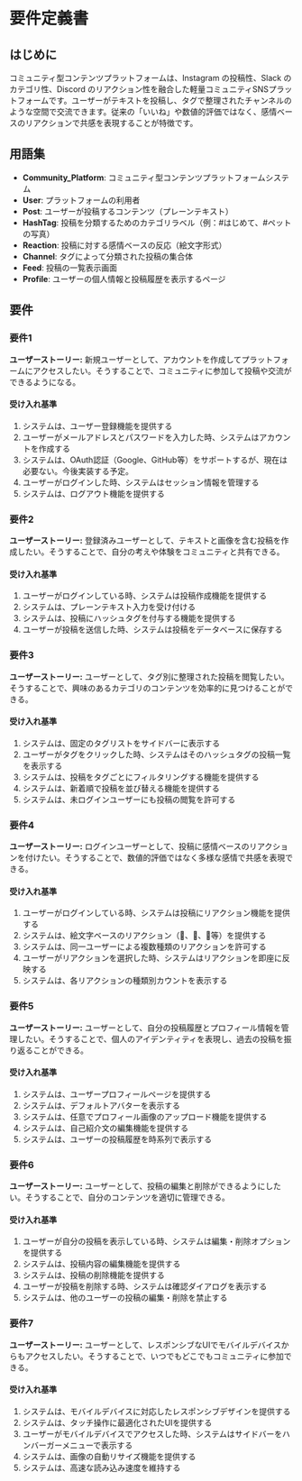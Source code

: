 # 要件定義書

## はじめに

コミュニティ型コンテンツプラットフォームは、Instagram の投稿性、Slack のカテゴリ性、Discord のリアクション性を融合した軽量コミュニティSNSプラットフォームです。ユーザーがテキストを投稿し、タグで整理されたチャンネルのような空間で交流できます。従来の「いいね」や数値的評価ではなく、感情ベースのリアクションで共感を表現することが特徴です。

## 用語集

- **Community_Platform**: コミュニティ型コンテンツプラットフォームシステム
- **User**: プラットフォームの利用者
- **Post**: ユーザーが投稿するコンテンツ（プレーンテキスト）
- **HashTag**: 投稿を分類するためのカテゴリラベル（例：#はじめて、#ペットの写真）
- **Reaction**: 投稿に対する感情ベースの反応（絵文字形式）
- **Channel**: タグによって分類された投稿の集合体
- **Feed**: 投稿の一覧表示画面
- **Profile**: ユーザーの個人情報と投稿履歴を表示するページ

## 要件

### 要件1

**ユーザーストーリー:** 新規ユーザーとして、アカウントを作成してプラットフォームにアクセスしたい。そうすることで、コミュニティに参加して投稿や交流ができるようになる。

#### 受け入れ基準

1. システムは、ユーザー登録機能を提供する
2. ユーザーがメールアドレスとパスワードを入力した時、システムはアカウントを作成する
3. システムは、OAuth認証（Google、GitHub等）をサポートするが、現在は必要ない。今後実装する予定。
4. ユーザーがログインした時、システムはセッション情報を管理する
5. システムは、ログアウト機能を提供する

### 要件2

**ユーザーストーリー:** 登録済みユーザーとして、テキストと画像を含む投稿を作成したい。そうすることで、自分の考えや体験をコミュニティと共有できる。

#### 受け入れ基準

1. ユーザーがログインしている時、システムは投稿作成機能を提供する
2. システムは、プレーンテキスト入力を受け付ける
3. システムは、投稿にハッシュタグを付与する機能を提供する
4. ユーザーが投稿を送信した時、システムは投稿をデータベースに保存する

### 要件3

**ユーザーストーリー:** ユーザーとして、タグ別に整理された投稿を閲覧したい。そうすることで、興味のあるカテゴリのコンテンツを効率的に見つけることができる。

#### 受け入れ基準

1. システムは、固定のタグリストをサイドバーに表示する
2. ユーザーがタグをクリックした時、システムはそのハッシュタグの投稿一覧を表示する
3. システムは、投稿をタグごとにフィルタリングする機能を提供する
4. システムは、新着順で投稿を並び替える機能を提供する
5. システムは、未ログインユーザーにも投稿の閲覧を許可する

### 要件4

**ユーザーストーリー:** ログインユーザーとして、投稿に感情ベースのリアクションを付けたい。そうすることで、数値的評価ではなく多様な感情で共感を表現できる。

#### 受け入れ基準

1. ユーザーがログインしている時、システムは投稿にリアクション機能を提供する
2. システムは、絵文字ベースのリアクション（👏、💖、🤣等）を提供する
3. システムは、同一ユーザーによる複数種類のリアクションを許可する
4. ユーザーがリアクションを選択した時、システムはリアクションを即座に反映する
5. システムは、各リアクションの種類別カウントを表示する

### 要件5

**ユーザーストーリー:** ユーザーとして、自分の投稿履歴とプロフィール情報を管理したい。そうすることで、個人のアイデンティティを表現し、過去の投稿を振り返ることができる。

#### 受け入れ基準

1. システムは、ユーザープロフィールページを提供する
2. システムは、デフォルトアバターを表示する
3. システムは、任意でプロフィール画像のアップロード機能を提供する
4. システムは、自己紹介文の編集機能を提供する
5. システムは、ユーザーの投稿履歴を時系列で表示する

### 要件6

**ユーザーストーリー:** ユーザーとして、投稿の編集と削除ができるようにしたい。そうすることで、自分のコンテンツを適切に管理できる。

#### 受け入れ基準

1. ユーザーが自分の投稿を表示している時、システムは編集・削除オプションを提供する
2. システムは、投稿内容の編集機能を提供する
3. システムは、投稿の削除機能を提供する
4. ユーザーが投稿を削除する時、システムは確認ダイアログを表示する
5. システムは、他のユーザーの投稿の編集・削除を禁止する

### 要件7

**ユーザーストーリー:** ユーザーとして、レスポンシブなUIでモバイルデバイスからもアクセスしたい。そうすることで、いつでもどこでもコミュニティに参加できる。

#### 受け入れ基準

1. システムは、モバイルデバイスに対応したレスポンシブデザインを提供する
2. システムは、タッチ操作に最適化されたUIを提供する
3. ユーザーがモバイルデバイスでアクセスした時、システムはサイドバーをハンバーガーメニューで表示する
4. システムは、画像の自動リサイズ機能を提供する
5. システムは、高速な読み込み速度を維持する